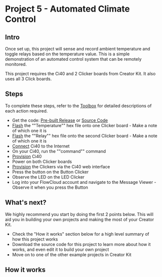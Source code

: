# Project 5 - Automated Climate Control

## Intro

Once set up, this project will sense and record ambient temperature and toggle relays based on the temperature value. This is a simple demonstration of an automated control system that can be remotely monitored.

This project requires the Ci40 and 2 Clicker boards from Creator Kit. It also uses all 3 Click boards.

## Steps

To complete these steps, refer to the [Toolbox](Toolbox.md) for detailed descriptions of each action required.

* Get the code: [Pre-built Release](http://github.com/creatorkit) or [Source Code](http://github.com/creatorkit)
* [Flash](Toolbox.md#programming-a-6lowpan-clicker) the ""Temperature"" hex file onto one Clicker board - Make a note of which one it is
* [Flash](Toolbox.md#programming-a-6lowpan-clicker) the ""Relay"" hex file onto the second Clicker board - Make a note of which one it is
* [Connect](Toolbox.md#connecting-ci40-to-the-internet) Ci40 to the Internet
* On your Ci40, run the ""command"" command
* [Provision](Toolbox.md#provisioning-ci40) Ci40
* Power on both Clicker boards
* [Provision](Toolbox.md#provisioning-clicker) the Clickers via the Ci40 web interface
* Press the button on the Button Clicker
* Observe the LED on the LED Clicker
* Log into your FlowCloud account and navigate to the Message Viewer - Observe it when you press the Button

## What's next?

We highly recommend you start by doing the first 2 points below. This will aid you in building your own projects and making the most of your Creator Kit.

* Check the "How it works" section below for a high level summary of how this project works
* Download the source code for this project to learn more about how it works, and even edit it to build your own project
* Move on to one of the other example projects in Creator Kit

## How it works
